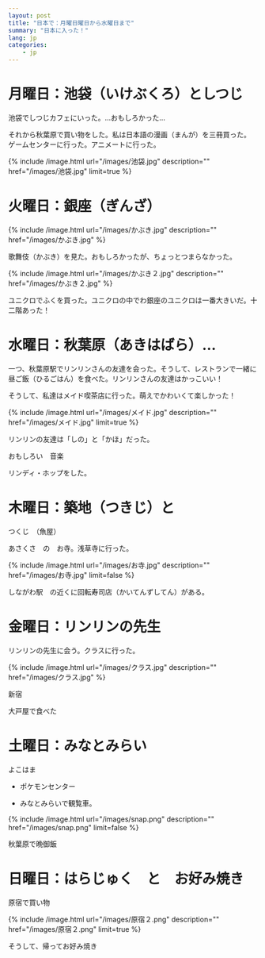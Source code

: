 ```yaml
---
layout: post
title: "日本で：月曜日曜日から水曜日まで"
summary: "日本に入った！"
lang: jp
categories:
    - jp
---
```


月曜日：池袋（いけぶくろ）としつじ
==============

池袋でしつじカフェにいった。…おもしろかった…

それから秋葉原で買い物をした。私は日本語の漫画（まんが）を三冊買った。
ゲームセンターに行った。アニメートに行った。

{% include /image.html url="/images/池袋.jpg" description="" href="/images/池袋.jpg" limit=true %}

火曜日：銀座（ぎんざ）
==================

{% include /image.html url="/images/かぶき.jpg" description="" href="/images/かぶき.jpg" %}

歌舞伎（かぶき）を見た。おもしろかったが、ちょっとつまらなかった。

{% include /image.html url="/images/かぶき２.jpg" description="" href="/images/かぶき２.jpg" %}

ユニクロでふくを買った。ユニクロの中でわ銀座のユニクロは一番大きいだ。十二階あった！

水曜日：秋葉原（あきはばら）…
===================

一つ、秋葉原駅でリンリンさんの友達を会った。そうして、レストランで一緒に昼ご飯（ひるごはん）を食べた。リンリンさんの友達はかっこいい！

そうして、私達はメイド喫茶店に行った。萌えでかわいくて楽しかった！

{% include /image.html url="/images/メイド.jpg" description="" href="/images/メイド.jpg" limit=true %}

リンリンの友達は「しの」と「かほ」だった。

おもしろい　音楽　

リンディ・ホップをした。

木曜日：築地（つきじ）と　
===================

つくじ　（魚屋）

あさくさ　の　お寺。浅草寺に行った。

{% include /image.html url="/images/お寺.jpg" description="" href="/images/お寺.jpg" limit=false %}

しながわ駅　の近くに回転寿司店（かいてんずしてん）がある。

金曜日：リンリンの先生
====================

リンリンの先生に会う。クラスに行った。

{% include /image.html url="/images/クラス.jpg" description="" href="/images/クラス.jpg" %}

新宿

大戸屋で食べた

土曜日：みなとみらい
====================

よこはま

* ポケモンセンター

* みなとみらいで観覧車。

{% include /image.html url="/images/snap.png" description="" href="/images/snap.png" limit=false %}

秋葉原で晩御飯

日曜日：はらじゅく　と　お好み焼き
====================

原宿で買い物

{% include /image.html url="/images/原宿２.png" description="" href="/images/原宿２.png" limit=true %}

そうして、帰ってお好み焼き
